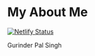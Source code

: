 # My About Me

[![Netlify Status](https://api.netlify.com/api/v1/badges/d4797ebe-4b70-4909-8a9b-017687526c4f/deploy-status)](https://app.netlify.com/sites/about-me-gurinderps003/deploys)


Gurinder Pal Singh
